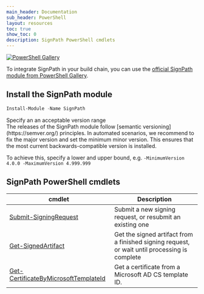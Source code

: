 ```yaml
---
main_header: Documentation
sub_header: PowerShell
layout: resources
toc: true
show_toc: 0
description: SignPath PowerShell cmdlets
---
```


[![PowerShell Gallery](https://img.shields.io/powershellgallery/v/SignPath.svg?style=flat-square&label=PowerShell%20Gallery)](https://www.powershellgallery.com/packages/SignPath/)

To integrate SignPath in your build chain, you can use the [official SignPath module from PowerShell Gallery](https://www.powershellgallery.com/packages/SignPath).

## Install the SignPath module
~~~ powershell
Install-Module -Name SignPath
~~~

<div class="panel " markdown="1">
<div class="panel-header">Specify an an acceptable version range</div>
The releases of the SignPath module follow [semantic versioning](https://semver.org/) principles. In automated scenarios, we recommend to fix the major version and set the minimum minor version. This ensures that the most current backwards-compatible version is installed.

To achieve this, specify a lower and upper bound, e.g. `-MinimumVersion 4.0.0 -MaximumVersion 4.999.999`
</div>

## SignPath PowerShell cmdlets

| cmdlet                                           | Description 
|--------------------------------------------------|-----------------------------------------------------------------------------------------------|
| [Submit-SigningRequest](Submit-SigningRequest)   | Submit a new signing request, or resubmit an existing one
| [Get-SignedArtifact](Get-SignedArtifact)         | Get the signed artifact from a finished signing request, or wait until processing is complete
| [Get-CertificateByMicrosoftTemplateId](Get-CertificateByMicrosoftTemplateId) | Get a certificate from a Microsoft AD CS template ID.
